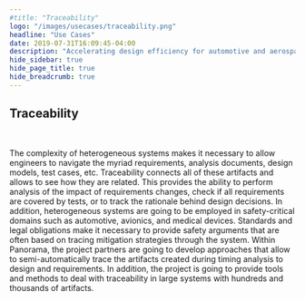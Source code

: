 ```yaml
---
#title: "Traceability"
logo: "/images/usecases/traceability.png"
headline: "Use Cases"
date: 2019-07-31T16:09:45-04:00
description: "Accelerating design efficiency for automotive and aerospace systems"
hide_sidebar: true
hide_page_title: true
hide_breadcrumb: true
---
```


## Traceability
<br>

The complexity of heterogeneous systems makes it necessary to allow engineers to navigate the myriad requirements, analysis documents, design models, test cases, etc. Traceability connects all of these artifacts and allows to see how they are related. This provides the ability to perform analysis of the impact of requirements changes, check if all requirements are covered by tests, or to track the rationale behind design decisions. In addition, heterogeneous systems are going to be employed in safety-critical domains such as automotive, avionics, and medical devices. Standards and legal obligations make it necessary to provide safety arguments that are often based on tracing mitigation strategies through the system.
Within Panorama, the project partners are going to develop approaches that allow to semi-automatically trace the artifacts created during timing analysis to design and requirements. In addition, the project is going to provide tools and methods to deal with traceability in large systems with hundreds and thousands of artifacts.


